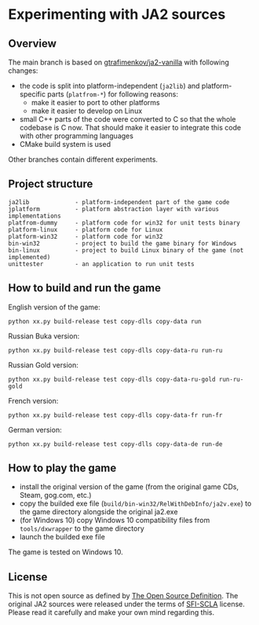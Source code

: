# Experimenting with JA2 sources

## Overview

The main branch is based on [gtrafimenkov/ja2-vanilla](https://github.com/gtrafimenkov/ja2-vanilla)
with following changes:
- the code is split into platform-independent (`ja2lib`) and platform-specific parts (`platfrom-*`)
  for following reasons:
  - make it easier to port to other platforms
  - make it easier to develop on Linux
- small C++ parts of the code were converted to C so that the whole codebase is C now.  That should
  make it easier to integrate this code with other programming languages
- CMake build system is used

Other branches contain different experiments.

## Project structure

```
ja2lib             - platform-independent part of the game code
jplatform          - platform abstraction layer with various implementations
platfrom-dummy     - platform code for win32 for unit tests binary
platform-linux     - platform code for Linux
platform-win32     - platform code for win32
bin-win32          - project to build the game binary for Windows
bin-linux          - project to build Linux binary of the game (not implemented)
unittester         - an application to run unit tests
```

## How to build and run the game

English version of the game:

```
python xx.py build-release test copy-dlls copy-data run
```

Russian Buka version:

```
python xx.py build-release test copy-dlls copy-data-ru run-ru
```

Russian Gold version:

```
python xx.py build-release test copy-dlls copy-data-ru-gold run-ru-gold
```

French version:

```
python xx.py build-release test copy-dlls copy-data-fr run-fr
```

German version:

```
python xx.py build-release test copy-dlls copy-data-de run-de
```

## How to play the game

- install the original version of the game (from the original game CDs, Steam, gog.com, etc.)
- copy the builded exe file (`build/bin-win32/RelWithDebInfo/ja2v.exe`) to the game directory alongside the original ja2.exe
- (for Windows 10) copy Windows 10 compatibility files from `tools/dxwrapper` to the game directory
- launch the builded exe file

The game is tested on Windows 10.

## License

This is not open source as defined by [The Open Source Definition](https://opensource.org/osd/).
The original JA2 sources were released under the terms of [SFI-SCLA](SFI-SCLA.txt) license.
Please read it carefully and make your own mind regarding this.

